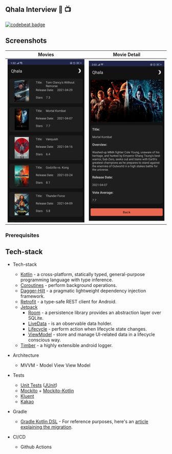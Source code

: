 ## Qhala Interview :movie_camera: :tv:
[![codebeat badge](https://codebeat.co/badges/9f7bb947-8983-4c30-9f0a-93a5d36a5d17)](https://codebeat.co/projects/github-com-jamesnyakush-qhala-interview-master)

## Screenshots
| Movies | Movie Detail |
| ------ | ----- |
| ![Movies](/art/moviesdark.png) | ![Single Movie](/art/singlemoviedark.png) | 

### Prerequisites 


## Tech-stack

* Tech-stack
    * [Kotlin](https://kotlinlang.org/) - a cross-platform, statically typed, general-purpose programming language with type inference.
    * [Coroutines](https://kotlinlang.org/docs/reference/coroutines-overview.html) - perform background operations.
    * [Dagger-Hilt](https://insert-koin.io/) - a pragmatic lightweight dependency injection framework.
    * [Retrofit](https://square.github.io/retrofit/) - a type-safe REST client for Android.
    * [Jetpack](https://developer.android.com/jetpack)
        * [Room](https://developer.android.com/topic/libraries/architecture/room) - a persistence library provides an abstraction layer over SQLite.
        * [LiveData](https://developer.android.com/topic/libraries/architecture/livedata) - is an observable data holder.
        * [Lifecycle](https://developer.android.com/topic/libraries/architecture/lifecycle) - perform action when lifecycle state changes.
        * [ViewModel](https://developer.android.com/topic/libraries/architecture/viewmodel) - store and manage UI-related data in a lifecycle conscious way.
    * [Timber](https://github.com/JakeWharton/timber) - a highly extensible android logger.

* Architecture
    * MVVM - Model View View Model
* Tests
    * [Unit Tests](https://en.wikipedia.org/wiki/Unit_testing) ([JUnit](https://junit.org/junit4/))
    * [Mockito](https://github.com/mockito/mockito) + [Mockito-Kotlin](https://github.com/nhaarman/mockito-kotlin)
    * [Kluent](https://github.com/MarkusAmshove/Kluent)
    * [Kakao](https://github.com/agoda-com/Kakao)
* Gradle
    * [Gradle Kotlin DSL](https://docs.gradle.org/current/userguide/kotlin_dsl.html) - For reference purposes, here's an [article explaining the migration](https://medium.com/@evanschepsiror/migrating-to-kotlin-dsl-4ee0d6d5c977).

* CI/CD
    * Github Actions 